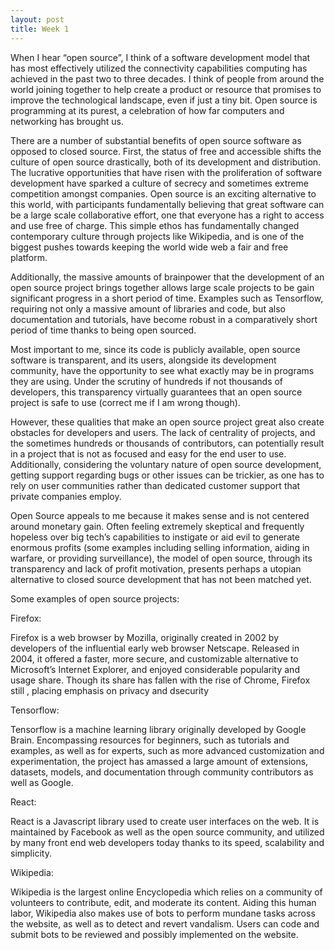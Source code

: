 ```yaml
---
layout: post
title: Week 1
---
```



When I hear “open source”, I think of a software development model that has most effectively utilized the connectivity capabilities computing has achieved in the past two to three decades. I think of people from around the world joining together to help create a product or resource that promises to improve the technological landscape, even if just a tiny bit. Open source is programming at its purest, a celebration of how far computers and networking has brought us.

There are a number of substantial benefits of open source software as opposed to closed source. First, the status of free and accessible shifts the culture of open source drastically, both of its development and distribution. The lucrative opportunities that have risen with the proliferation of software development have sparked a culture of secrecy and sometimes extreme competition amongst companies. Open source is an exciting alternative to this world, with participants fundamentally believing that great software can be a large scale collaborative effort, one that everyone has a right to access and use free of charge. This simple ethos has fundamentally changed contemporary culture through projects like Wikipedia, and is one of the biggest pushes towards keeping the world wide web a fair and free platform.

Additionally, the massive amounts of brainpower that the development of an open source project brings together allows large scale projects to be gain significant progress in a short period of time. Examples such as Tensorflow, requiring not only a massive amount of libraries and code, but also documentation and tutorials, have become robust in a comparatively short period of time thanks to being open sourced.

Most important to me, since its code is publicly available, open source software is transparent, and its users, alongside its development community, have the opportunity to see what exactly may be in programs they are using. Under the scrutiny of hundreds if not thousands of developers, this transparency virtually guarantees that an open source project is safe to use (correct me if I am wrong though).  

However, these qualities that make an open source project great also create obstacles for developers and users. The lack of centrality of projects, and the sometimes hundreds or thousands of contributors, can potentially result in a project that is not as focused and easy for the end user to use. Additionally, considering the voluntary nature of open source development, getting support regarding bugs or other issues can be trickier, as one has to rely on user communities rather than dedicated customer support that private companies employ.

Open Source appeals to me because it makes sense and is not centered around monetary gain. Often feeling extremely skeptical and frequently hopeless over big tech’s capabilities to instigate or aid evil to generate enormous profits (some examples including selling information, aiding in warfare, or providing surveillance), the model of open source, through its transparency and lack of profit motivation, presents perhaps a utopian alternative to closed source development that has not been matched yet. 

Some examples of open source projects:

Firefox:

Firefox is a web browser by Mozilla, originally created in 2002 by developers of the influential early web browser Netscape. Released in 2004, it offered a faster, more secure, and customizable alternative to Microsoft’s Internet Explorer, and enjoyed considerable popularity and usage share. Though its share has fallen with the rise of Chrome, Firefox still , placing emphasis on privacy and dsecurity

Tensorflow:

Tensorflow is a machine learning library originally developed by Google Brain. Encompassing resources for beginners, such as tutorials and examples, as well as for experts, such as more advanced customization and experimentation, the project has amassed a large amount of extensions, datasets, models, and documentation through community contributors as well as Google.

React:

React is a Javascript library used to create user interfaces on the web. It is maintained by Facebook as well as the open source community, and utilized by many front end web developers today thanks to its speed, scalability and simplicity.

Wikipedia:

Wikipedia is the largest online Encyclopedia which relies on a community of volunteers to contribute, edit, and moderate its content. Aiding this human labor, Wikipedia also makes use of bots to perform mundane tasks across the website, as well as to detect and revert vandalism. Users can code and submit bots to be reviewed and possibly implemented on the website.
